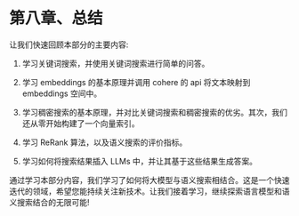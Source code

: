 # 第八章、总结

让我们快速回顾本部分的主要内容:

1. 学习关键词搜索，并使用关键词搜索进行简单的问答。

2. 学习 embeddings 的基本原理并调用 cohere 的 api 将文本映射到 embeddings 空间中。

3. 学习稠密搜索的基本原理，并对比关键词搜索和稠密搜索的优劣。其次，我们还从零开始构建了一个向量索引。

4. 学习 ReRank 算法，以及语义搜索的评价指标。

5. 学习如何将搜索结果插入 LLMs 中，并让其基于这些结果生成答案。

通过学习本部分内容，我们学习了如何将大模型与语义搜索相结合。这是一个快速迭代的领域，希望您能持续关注新技术。让我们接着学习，继续探索语言模型和语义搜索结合的无限可能!

